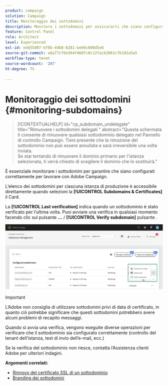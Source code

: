 ```yaml
---
product: campaign
solution: Campaign
title: Monitoraggio dei sottodomini
description: Monitora i sottodomini per assicurarti che siano configurati correttamente per lavorare con Adobe Campaign.
feature: Control Panel
role: Architect
level: Experienced
exl-id: edd55d07-bf0b-44b0-8281-be69c698d5e8
source-git-commit: a6a77cf6e564f4607c0c12facb2061cfb102a5a5
workflow-type: tm+mt
source-wordcount: '207'
ht-degree: 7%

---
```


# Monitoraggio dei sottodomini {#monitoring-subdomains}

>[!CONTEXTUALHELP]
>id="cp_subdomain_undelegate"
>title="Rimuovere i sottodomini delegati "
>abstract="Questa schermata ti consente di rimuovere qualsiasi sottodominio delegato nel Pannello di controllo Campaign. Tieni presente che la rimozione del sottodominio non può essere annullata e sarà irreversibile una volta inviata.<br>Se stai tentando di rimuovere il dominio primario per l&#39;istanza selezionata, ti verrà chiesto di scegliere il dominio che lo sostituirà."

È essenziale monitorare i sottodomini per garantire che siano configurati correttamente per lavorare con Adobe Campaign.

L’elenco dei sottodomini per ciascuna istanza di produzione è accessibile direttamente quando selezioni la **[!UICONTROL Subdomains & Certificates]** il Card.

La **[!UICONTROL Last verification]** indica quando un sottodominio è stato verificato per l’ultima volta. Puoi avviare una verifica in qualsiasi momento facendo clic sul pulsante **...** / **[!UICONTROL Verify subdomain]** pulsante .

![](assets/subdomain_verification.png)

>[!IMPORTANT]
>
>L’Adobe non consiglia di utilizzare sottodomini privi di data di certificato, in quanto ciò potrebbe significare che questi sottodomini potrebbero avere alcuni problemi di recapito messaggi.

Quando si avvia una verifica, vengono eseguite diverse operazioni per verificare che il sottodominio sia configurato correttamente (controllo del tenant dell’istanza, test di invio dell’e-mail, ecc.)

Se la verifica del sottodominio non riesce, contatta l’Assistenza clienti Adobe per ulteriori indagini.

**Argomenti correlati:**

* [Rinnovo del certificato SSL di un sottodominio](../../subdomains-certificates/using/renewing-subdomain-certificate.md)
* [Branding dei sottodomini](../../subdomains-certificates/using/subdomains-branding.md)

